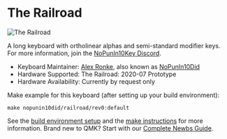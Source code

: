 # The Railroad

![The Railroad](https://i.imgur.com/B8OjXmyl.jpg)

A long keyboard with ortholinear alphas and semi-standard modifier keys. For more information, join the [NoPunIn10Key Discord](https://discord.gg/sku2Y6w).

* Keyboard Maintainer: [Alex Ronke](https://nopunin10did.com/), also known as [NoPunIn10Did](https://github.com/NoPunIn10Did)
* Hardware Supported: The Railroad: 2020-07 Prototype
* Hardware Availability: Currently by request only

Make example for this keyboard (after setting up your build environment):

    make nopunin10did/railroad/rev0:default

See the [build environment setup](https://docs.qmk.fm/#/getting_started_build_tools) and the [make instructions](https://docs.qmk.fm/#/getting_started_make_guide) for more information. Brand new to QMK? Start with our [Complete Newbs Guide](https://docs.qmk.fm/#/newbs).
